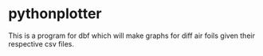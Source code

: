 # pythonplotter
This is a program for dbf which will make graphs for diff air foils given their respective csv files.
